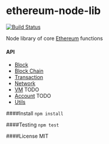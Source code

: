 ethereum-node-lib
===========
[![Build Status](https://travis-ci.org/josephyzhou/node-ethereum.png?branch=master)](https://travis-ci.org/josephyzhou/node-ethereum)

Node library of core [Ethereum](http://Ethereum.org) functions

#### API
 - [Block](https://github.com/wanderer/ethereum-node-lib/wiki/API-Block)
 - [Block Chain](https://github.com/wanderer/ethereum-node-lib/wiki/API-Blockchain)
 - [Transaction](https://github.com/wanderer/ethereum-node-lib/wiki/API-transaction)
 - [Network](https://github.com/wanderer/ethereum-node-lib/wiki/API-Network)
 - [VM]() TODO
 - [Account]() TODO
 - [Utils]()
 
####Install
`npm install`

####Testing
`npm test`

####License
MIT

